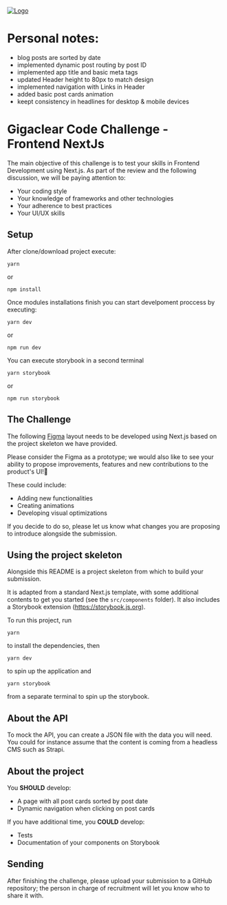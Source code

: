 [![Logo](https://gc-strapi-production.s3.eu-west-2.amazonaws.com/Gigaclear_Core_Logo_Master_RGB_Orange_fc5526ff8b.svg 'Logo')](Gigaclear_Logo)

# Personal notes:

-   blog posts are sorted by date
-   implemented dynamic post routing by post ID
-   implemented app title and basic meta tags
-   updated Header height to 80px to match design
-   implemented navigation with Links in Header
-   added basic post cards animation
-   keept consistency in headlines for desktop & mobile devices

# Gigaclear Code Challenge - Frontend NextJs

The main objective of this challenge is to test your skills in Frontend Development using Next.js. As part of the review and the following discussion, we will be paying attention to:

-   Your coding style
-   Your knowledge of frameworks and other technologies
-   Your adherence to best practices
-   Your UI/UX skills

## Setup

After clone/download project execute:

```
yarn
```

or

```
npm install
```

Once modules installations finish you can start develpoment proccess by executing:

```
yarn dev
```

or

```
npm run dev
```

You can execute storybook in a second terminal

```
yarn storybook
```

or

```
npm run storybook
```

## The Challenge

The following [Figma](https://www.figma.com/file/6Lqq3DipyAvKRaXzHqm7os/gigaclear-frontend-challenge?node-id=0%3A1 'Figma') layout needs to be developed using Next.js based on the project skeleton we have provided.

Please consider the Figma as a prototype; we would also like to see your ability to propose improvements, features and new contributions to the product's UI!💄

These could include:

-   Adding new functionalities
-   Creating animations
-   Developing visual optimizations

If you decide to do so, please let us know what changes you are proposing to introduce alongside the submission.

## Using the project skeleton

Alongside this README is a project skeleton from which to build your submission.

It is adapted from a standard Next.js template, with some additional contents to get you started (see the `src/components` folder). It also includes a Storybook extension (https://storybook.js.org).

To run this project, run

`yarn`

to install the dependencies, then

`yarn dev`

to spin up the application and

`yarn storybook`

from a separate terminal to spin up the storybook.

## About the API

To mock the API, you can create a JSON file with the data you will need. You could for instance assume that the content is coming from a headless CMS such as Strapi.

## About the project

You **SHOULD** develop:

-   A page with all post cards sorted by post date
-   Dynamic navigation when clicking on post cards

If you have additional time, you **COULD** develop:

-   Tests
-   Documentation of your components on Storybook

## Sending

After finishing the challenge, please upload your submission to a GitHub repository; the person in charge of recruitment will let you know who to share it with.
